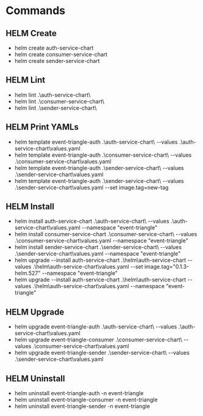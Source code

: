 ﻿# Commands

## HELM Create

- helm create auth-service-chart
- helm create consumer-service-chart
- helm create sender-service-chart

## HELM Lint

- helm lint .\auth-service-chart\
- helm lint .\consumer-service-chart\
- helm lint .\sender-service-chart\

## HELM Print YAMLs

- helm template event-triangle-auth .\auth-service-chart\ --values .\auth-service-chart\values.yaml
- helm template event-triangle-auth .\consumer-service-chart\ --values .\consumer-service-chart\values.yaml
- helm template event-triangle-auth .\sender-service-chart\ --values .\sender-service-chart\values.yaml
- helm template event-triangle-auth .\sender-service-chart\ --values .\sender-service-chart\values.yaml --set
  image.tag=new-tag

## HELM Install

- helm install auth-service-chart .\auth-service-chart\ --values .\auth-service-chart\values.yaml --namespace "event-triangle"
- helm install consumer-service-chart .\consumer-service-chart\ --values .\consumer-service-chart\values.yaml --namespace "event-triangle"
- helm install sender-service-chart .\sender-service-chart\ --values .\sender-service-chart\values.yaml --namespace "event-triangle"
- helm upgrade --install auth-service-chart .\helm\auth-service-chart --values .\helm\auth-service-chart\values.yaml --set image.tag="0.1.3-helm.527" --namespace "event-triangle"
- helm upgrade --install auth-service-chart .\helm\auth-service-chart --values .\helm\auth-service-chart\values.yaml --namespace "event-triangle"

## HELM Upgrade

- helm upgrade event-triangle-auth .\auth-service-chart\ --values .\auth-service-chart\values.yaml
- helm upgrade event-triangle-consumer .\consumer-service-chart\ --values .\consumer-service-chart\values.yaml
- helm upgrade event-triangle-sender .\sender-service-chart\ --values .\sender-service-chart\values.yaml

## HELM Uninstall

- helm uninstall event-triangle-auth -n event-triangle
- helm uninstall event-triangle-consumer -n event-triangle
- helm uninstall event-triangle-sender -n event-triangle
